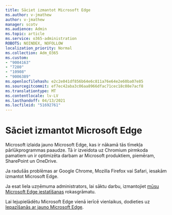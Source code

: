 ```yaml
---
title: Sāciet izmantot Microsoft Edge
ms.author: v-jmathew
author: v-jmathew
manager: scotv
ms.audience: Admin
ms.topic: article
ms.service: o365-administration
ROBOTS: NOINDEX, NOFOLLOW
localization_priority: Normal
ms.collection: Adm_O365
ms.custom:
- "9004163"
- "7280"
- "10908"
- "9006389"
ms.openlocfilehash: e2c2e041df856b64e6c811a76e64e2e60ba07e85
ms.sourcegitcommit: ef7ec42aba3c06aa8966dfac71cec18c08e7acf8
ms.translationtype: MT
ms.contentlocale: lv-LV
ms.lasthandoff: 04/13/2021
ms.locfileid: "51692761"
---
```

# <a name="start-using-microsoft-edge"></a>Sāciet izmantot Microsoft Edge

Microsoft izlaida jauno Microsoft Edge, kas ir nākamā tās tīmekļa pārlūkprogrammas paaudze. Tā ir izveidota uz Chromium pirmkoda pamatiem un ir optimizēta darbam ar Microsoft produktiem, piemēram, SharePoint un OneDrive.

Ja radušās problēmas ar Google Chrome, Mozilla Firefox vai Safari, iesakām izmantot Microsoft Edge.

Ja esat liela uzņēmuma administrators, lai sāktu darbu, izmantojiet [mūsu Microsoft Edge iestatīšanas](https://go.microsoft.com/fwlink/?linkid=2142423) rokasgrāmatu.

Lai lejupielādētu Microsoft Edge vienā ierīcē vienlaikus, dodieties uz [Iepazīšanās ar jauno Microsoft Edge](https://go.microsoft.com/fwlink/?linkid=2141049).
